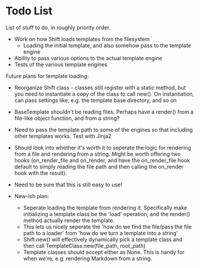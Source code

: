 Todo List
=========

List of stuff to do, in roughly priority order.

 - Work on how Shift loads templates from the filesystem
    - Loading the initial template, and also somehow pass to the template engine
 - Ability to pass various options to the actual template engine
 - Tests of the various template engines


Future plans for template loading:
 - Reorganize Shift class - classes still register with a static method, but you need to instantiate a copy of the class to call new().  On instantiation, can pass settings like, e.g. the template base directory, and so on
 - BaseTemplate shouldn't be reading files.  Perhaps have a render() from a file-like object function, and from a string?
 - Need to pass the template path to some of the engines so that including other templates works.  Test with Jinja2
 - Should look into whether it's worth it to seperate the logic for rendering from a file and rendering from a string.  Might be worth offering two hooks (on_render_file and on_render, and have the on_render_file hook default to simply reading the file path and then calling the on_render hook with the result).
 - Need to be sure that this is still easy to use!


 - New-ish plan:
    - Seperate loading the template from rendering it.  Specifically make initializing a template class be the 'load' operation, and the render() method actually render the template.
    - This lets us nicely seperate the 'how do we find the file/pass the file path to a loader' from 'how do we turn a template into a string'
    - Shift.new() will effectively dynamically pick a template class and then call TemplateClass.new(file_path, root_path)
    - Template classes should accept either as None.  This is handy for when we're, e.g. rendering Markdown from a string.

